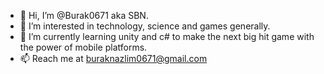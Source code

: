 - 👋 Hi, I’m @Burak0671 aka SBN.
- 👀 I’m interested in technology, science and games generally.
- 🌱 I’m currently learning unity and c# to make the next big hit game with the power of mobile platforms.
- 📫 Reach me at buraknazlim0671@gmail.com
